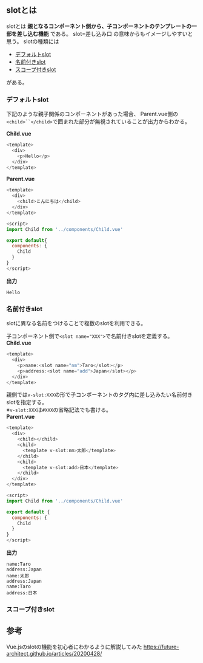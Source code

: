 ## slotとは
slotとは **親となるコンポーネント側から、子コンポーネントのテンプレートの一部を差し込む機能** である。
slot=差し込み口 の意味からもイメージしやすいと思う。
slotの種類には

- [デフォルトslot](#デフォルトslot)
- [名前付きslot](#名前付きslot)
- [スコープ付きslot](#スコープ付きslot)

がある。

### デフォルトslot
下記のような親子関係のコンポーネントがあった場合、
Parent.vue側の`<child>``</child>`で囲まれた部分が無視されていることが出力からわかる。

**Child.vue**
```js
<template>
  <div>
    <p>Hello</p>
  </div>
</template>
```

**Parent.vue**
```js
<template>
  <div>
    <child>こんにちは</child>
  </div>
</template>

<script>
import Child from '../components/Child.vue'

export default{
  components: {
    Child
  }
}
</script>
```

**出力**
```
Hello
```

### 名前付きslot
slotに異なる名前をつけることで複数のslotを利用できる。

子コンポーネント側で`<slot name="XXX">`で名前付きslotを定義する。  
**Child.vue**
```js
<template>
  <div>
    <p>name:<slot name="nm">Taro</slot></p>
    <p>address:<slot name="add">Japan</slot></p>
  </div>
</template>
```

親側では`v-slot:XXX`の形で子コンポーネントのタグ内に差し込みたい名前付きslotを指定する。  
※`v-slot:XXX`は`#XXX`の省略記法でも書ける。  
**Parent.vue**
```js
<template>
  <div>
    <child></child>
    <child>
      <template v-slot:nm>太郎</template>
    </child>
    <child>
      <template v-slot:add>日本</template>
    </child>
  </div>
</template>

<script>
import Child from '../components/Child.vue'

export default {
  components: {
    Child
  }
}
</script>
```

**出力**
```
name:Taro
address:Japan
name:太郎
address:Japan
name:Taro
address:日本
```

### スコープ付きslot

## 参考
Vue.jsのslotの機能を初心者にわかるように解説してみた
https://future-architect.github.io/articles/20200428/
